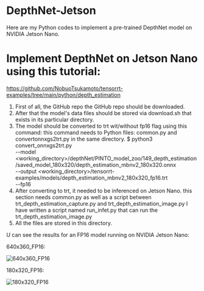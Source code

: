 # DepthNet-Jetson
Here are my Python codes to implement a pre-trained DepthNet model on NVIDIA Jetson Nano.

# Implement DepthNet on Jetson Nano using this tutorial:

https://github.com/NobuoTsukamoto/tensorrt-examples/tree/main/python/depth_estimation

1. First of all, the GitHub repo the GitHub repo should be downloaded.
2. After that the model's data files should be stored via download.sh that exists in its particular directory.
3. The model should be converted to trt wit/without fp16 flag using this command:
	this command needs to Python files: common.py and convertonnxgs2trt.py in the same directory.
	$ python3 convert_onnxgs2trt.py \
	--model <working_directory>/depthNet/PINTO_model_zoo/149_depth_estimation/saved_model_180x320/depth_estimation_mbnv2_180x320.onnx \
	--output <working_directory>/tensorrt-examples/models/depth_estimation_mbnv2_180x320_fp16.trt \
	--fp16
4. After converting to trt, it needed to be inferenced on Jetson Nano.
	this section needs common.py as well as a script between trt_depth_estimation_capture.py 
	and trt_depth_estimation_image.py
	I have written a script named run_infet.py that can run the trt_depth_estimation_image.py
5. All the files are stored in this directory.

U can see the results for an FP16 model running on NVIDIA Jetson Nano:

640x360_FP16:

![640x360_FP16](https://github.com/salemsajjad/DepthNet-Jetson/assets/31271355/beb24167-c585-4608-aa23-d6016ccc2ec2)



180x320_FP16:

![180x320_FP16](https://github.com/salemsajjad/DepthNet-Jetson/assets/31271355/436efaf3-f84a-41f5-96ca-57ab0213e4af)




